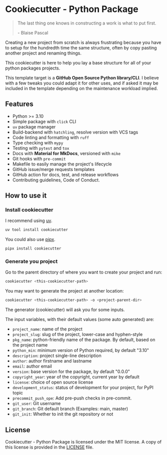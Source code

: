 # Cookiecutter - Python Package

> The last thing one knows in constructing a work is what to put first.
>
> \- Blaise Pascal

Creating a new project from scratch is always frustrating because you
have to setup for the hundredth time the same structure, often by copy
pasting another project and renaming things.

This cookiecutter is here to help you lay a base structure for all of your python
packages projects.

This template target is a **GitHub Open Source Python library/CLI**. I believe
with a few tweaks you could adapt it for other uses, and if asked it may be
included in the template depending on the maintenance workload implied.

## Features

- Python >= 3.10
- Simple package with `click` CLI
- `uv` package manager
- Build-backend with `hatchling`, resolve version with VCS tags
- Code linting and formatting with `ruff`
- Type checking with `mypy`
- Testing with `pytest` and `tox`
- Docs with **Material for MkDocs**, versioned with `mike`
- Git hooks with `pre-commit`
- Makefile to easily manage the project's lifecycle
- GitHub issue/merge requests templates
- GitHub action for docs, test, and release workflows
- Contributing guidelines, Code of Conduct.

## How to use it

### Install cookiecutter

I recommend using [uv](https://docs.astral.sh/uv/).

```bash
uv tool install cookiecutter
```

You could also use [pipx](https://pipx.pypa.io/).

```bash
pipx install cookiecutter
```

### Generate you project

Go to the parent directory of where you want to create your project and run:

```bash
cookiecutter <this-cookiecutter-path>
```

You may want to generate the project at another location:

```bash
cookiecutter <this-cookiecutter-path> -o <project-parent-dir>
```

The generator (cookiecutter) will ask you for some inputs.

The input variables, with their default values (some auto generated) are:

- `project_name`: name of the project
- `project_slug`: slug of the project, lower-case and hyphen-style
- `pkg_name`: python-friendly name of the package. By default, based on the project name
- `python_min`: minimum version of Python required, by default "3.10"
- `description`: project single-line description
- `author`: author firstname and lastname
- `email`: author email
- `version`: base version for the package, by default "0.0.0"
- `copyright_year`: year of the copyright, current year by default
- `license`: choice of open source license
- `development_status`: status of development for your project, for PyPI topic
- `precommit_push_ope`: Add pre-push checks in pre-commit.
- `git_user`: Git username
- `git_branch`: Git default branch (Examples: main, master)
- `git_init`: Whether to init the git repository or not

## License

Cookiecutter - Python Package is licensed under the MIT license.
A copy of this license is provided in the [LICENSE](LICENSE) file.
